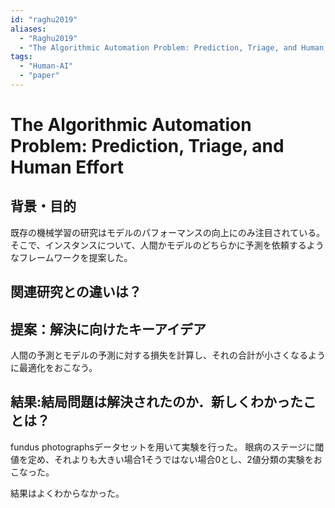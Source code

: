 ```yaml
---
id: "raghu2019"
aliases:
  - "Raghu2019"
  - "The Algorithmic Automation Problem: Prediction, Triage, and Human Effort"
tags:
  - "Human-AI"
  - "paper"
---
```

# The Algorithmic Automation Problem: Prediction, Triage, and Human Effort

## 背景・目的

既存の機械学習の研究はモデルのパフォーマンスの向上にのみ注目されている。
そこで、インスタンスについて、人間かモデルのどちらかに予測を依頼するようなフレームワークを提案した。

## 関連研究との違いは？

## 提案：解決に向けたキーアイデア

人間の予測とモデルの予測に対する損失を計算し、それの合計が小さくなるように最適化をおこなう。

## 結果:結局問題は解決されたのか．新しくわかったことは？

fundus photographsデータセットを用いて実験を行った。
眼病のステージに閾値を定め、それよりも大きい場合1そうではない場合0とし、2値分類の実験をおこなった。


結果はよくわからなかった。
